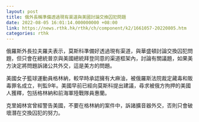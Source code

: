 ```yaml
---
layout: post
title: 俄外長稱準備透過現有渠道與美國討論交換囚犯問題
date: 2022-08-05 16:01:14.000000000 +08:00
link: https://news.rthk.hk/rthk/ch/component/k2/1661057-20220805.htm
categories: rthk
---
```


俄羅斯外長拉夫羅夫表示，莫斯科準備好透過現有渠道，與華盛頓討論交換囚犯問題，但只會在總統普京與美國總統拜登同意的渠道框架內，討論有關議題，如果美方決定將問題訴諸公共外交，這是美方的問題。

美國女子籃球運動員格林納，較早時承認擁有大麻油，被俄羅斯法院裁定藏毒和販毒罪名成立，判監9年。美國早前已經向莫斯科提出建議，尋求被俄方拘押的美國人獲釋，包括格林納和前海軍陸戰隊員惠蘭。

克里姆林宮曾經警告美國，不要在格林納的案件中，訴諸擴音器外交，否則只會破壞潛在交換囚犯的努力。
